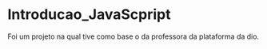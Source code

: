 # Introducao_JavaScpript
Foi um projeto na qual tive como base o da professora da plataforma da dio.
